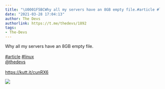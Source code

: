 ```yaml
---
title: "\U0001F5BCWhy all my servers have an 8GB empty file.#article #linux@thedevshttps://kutt.it/cunRX6"
date: "2021-03-28 17:04:13"
author: The Devs
authorlink: https://t.me/thedevs/1892
tags:
- The-Devs
---
```

<p>Why all my servers have an 8GB empty file.<br><br><a href="https://t.me/thedevs/1892?q=%23article">#article</a> <a href="https://t.me/thedevs/1892?q=%23linux">#linux</a><br><a href="https://t.me/thedevs" target="_blank">@thedevs</a><br><br><a href="https://kutt.it/cunRX6" target="_blank" rel="noopener">https://kutt.it/cunRX6</a></p><img src="https://cdn4.telesco.pe/file/TtUh_G_ksmX66WVjXTL4nrZuhL8Lcx5nmtJoIvCbrBPKbAXadDeeMFBWQXni_81P1fzOl_AOLHQ4Sv0WUxWM88GfzWIMnJztANRwcl0Sj7mSlmJQvic9eQhDOUeIdPoOuKrbBZjEurqaY32Jxd1FvU83N3KbZKoBPy84S2VYeqFN8cYjGqy3J6DQYrD_x2IPNdh97hdEkrJUO76pkQ-kQKd1i_R_bXe3uM0Txke3g3qpjCEcgNfrIHOcKbKFOtFT1QRxnQA3G-jteaitg_cwD2diG7GvsMC4QWCHLiMC_APbUoLBNUZcYlpLHJtIV6NtEwpBh4AyQGpAYxHQ0d2V0Q.jpg" referrerpolicy="no-referrer">